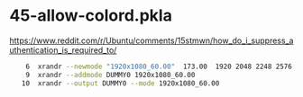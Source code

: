 # 45-allow-colord.pkla

https://www.reddit.com/r/Ubuntu/comments/15stmwn/how_do_i_suppress_authentication_is_required_to/

```bash
    6  xrandr --newmode "1920x1080_60.00"  173.00  1920 2048 2248 2576  1080 1083 1088 1120 -hsync +vsync
    9  xrandr --addmode DUMMY0 1920x1080_60.00
   10  xrandr --output DUMMY0 --mode 1920x1080_60.00
```
